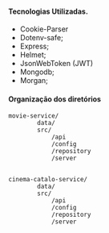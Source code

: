 #### Tecnologias Utilizadas.

- Cookie-Parser
- Dotenv-safe;
- Express;
- Helmet;
- JsonWebToken (JWT)
- Mongodb;
- Morgan;

#### Organização dos diretórios

    movie-service/
    		data/
			src/
				/api
				/config
				/repository
				/server


	cinema-catalo-service/
			data/
			src/
				/api
				/config
				/repository
				/server